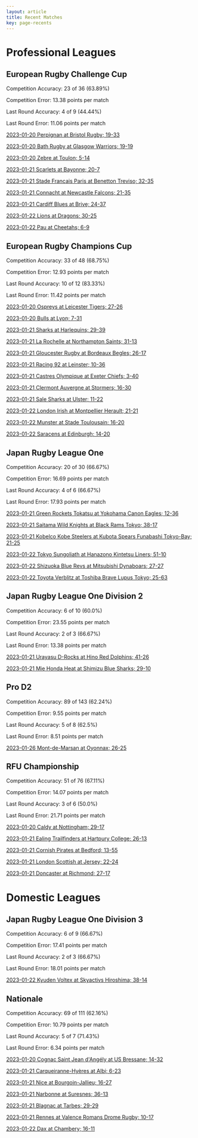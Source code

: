 ```yaml
---  
layout: article  
title: Recent Matches  
key: page-recents  
---
```

# Professional Leagues

## European Rugby Challenge Cup


Competition Accuracy: 23 of 36 (63.89%)

Competition Error: 13.38 points per match

Last Round Accuracy: 4 of 9 (44.44%)

Last Round Error: 11.06 points per match

[2023-01-20 Perpignan at Bristol Rugby; 19-33](reviews//2023-01-20-BristolRugby-Perpignan)

[2023-01-20 Bath Rugby at Glasgow Warriors; 19-19](reviews//2023-01-20-GlasgowWarriors-BathRugby)

[2023-01-20 Zebre at Toulon; 5-14](reviews//2023-01-20-Toulon-Zebre)

[2023-01-21 Scarlets at Bayonne; 20-7](reviews//2023-01-21-Bayonne-Scarlets)

[2023-01-21 Stade Francais Paris at Benetton Treviso; 32-35](reviews//2023-01-21-BenettonTreviso-StadeFrancaisParis)

[2023-01-21 Connacht at Newcastle Falcons; 21-35](reviews//2023-01-21-NewcastleFalcons-Connacht)

[2023-01-21 Cardiff Blues at Brive; 24-37](reviews//2023-01-21-Brive-CardiffBlues)

[2023-01-22 Lions at Dragons; 30-25](reviews//2023-01-22-Dragons-Lions)

[2023-01-22 Pau at Cheetahs; 6-9](reviews//2023-01-22-Cheetahs-Pau)
## European Rugby Champions Cup


Competition Accuracy: 33 of 48 (68.75%)

Competition Error: 12.93 points per match

Last Round Accuracy: 10 of 12 (83.33%)

Last Round Error: 11.42 points per match

[2023-01-20 Ospreys at Leicester Tigers; 27-26](reviews//2023-01-20-LeicesterTigers-Ospreys)

[2023-01-20 Bulls at Lyon; 7-31](reviews//2023-01-20-Lyon-Bulls)

[2023-01-21 Sharks at Harlequins; 29-39](reviews//2023-01-21-Harlequins-Sharks)

[2023-01-21 La Rochelle at Northampton Saints; 31-13](reviews//2023-01-21-NorthamptonSaints-LaRochelle)

[2023-01-21 Gloucester Rugby at Bordeaux Begles; 26-17](reviews//2023-01-21-BordeauxBegles-GloucesterRugby)

[2023-01-21 Racing 92 at Leinster; 10-36](reviews//2023-01-21-Leinster-Racing92)

[2023-01-21 Castres Olympique at Exeter Chiefs; 3-40](reviews//2023-01-21-ExeterChiefs-CastresOlympique)

[2023-01-21 Clermont Auvergne at Stormers; 16-30](reviews//2023-01-21-Stormers-ClermontAuvergne)

[2023-01-21 Sale Sharks at Ulster; 11-22](reviews//2023-01-21-Ulster-SaleSharks)

[2023-01-22 London Irish at Montpellier Herault; 21-21](reviews//2023-01-22-MontpellierHerault-LondonIrish)

[2023-01-22 Munster at Stade Toulousain; 16-20](reviews//2023-01-22-StadeToulousain-Munster)

[2023-01-22 Saracens at Edinburgh; 14-20](reviews//2023-01-22-Edinburgh-Saracens)
## Japan Rugby League One


Competition Accuracy: 20 of 30 (66.67%)

Competition Error: 16.69 points per match

Last Round Accuracy: 4 of 6 (66.67%)

Last Round Error: 17.93 points per match

[2023-01-21 Green Rockets Tokatsu at Yokohama Canon Eagles; 12-36](reviews//2023-01-21-YokohamaCanonEagles-GreenRocketsTokatsu)

[2023-01-21 Saitama Wild Knights at Black Rams Tokyo; 38-17](reviews//2023-01-21-BlackRamsTokyo-SaitamaWildKnights)

[2023-01-21 Kobelco Kobe Steelers at Kubota Spears Funabashi Tokyo-Bay; 21-25](reviews//2023-01-21-KubotaSpearsFunabashiTokyo-Bay-KobelcoKobeSteelers)

[2023-01-22 Tokyo Sungoliath at Hanazono Kintetsu Liners; 51-10](reviews//2023-01-22-HanazonoKintetsuLiners-TokyoSungoliath)

[2023-01-22 Shizuoka Blue Revs at Mitsubishi Dynaboars; 27-27](reviews//2023-01-22-MitsubishiDynaboars-ShizuokaBlueRevs)

[2023-01-22 Toyota Verblitz at Toshiba Brave Lupus Tokyo; 25-63](reviews//2023-01-22-ToshibaBraveLupusTokyo-ToyotaVerblitz)
## Japan Rugby League One Division 2


Competition Accuracy: 6 of 10 (60.0%)

Competition Error: 23.55 points per match

Last Round Accuracy: 2 of 3 (66.67%)

Last Round Error: 13.38 points per match

[2023-01-21 Urayasu D-Rocks at Hino Red Dolphins; 41-26](reviews//2023-01-21-HinoRedDolphins-UrayasuD-Rocks)

[2023-01-21 Mie Honda Heat at Shimizu Blue Sharks; 29-10](reviews//2023-01-21-ShimizuBlueSharks-MieHondaHeat)
## Pro D2


Competition Accuracy: 89 of 143 (62.24%)

Competition Error: 9.55 points per match

Last Round Accuracy: 5 of 8 (62.5%)

Last Round Error: 8.51 points per match

[2023-01-26 Mont-de-Marsan at Oyonnax; 26-25](reviews//2023-01-26-Oyonnax-Mont-de-Marsan)
## RFU Championship


Competition Accuracy: 51 of 76 (67.11%)

Competition Error: 14.07 points per match

Last Round Accuracy: 3 of 6 (50.0%)

Last Round Error: 21.71 points per match

[2023-01-20 Caldy at Nottingham; 29-17](reviews//2023-01-20-Nottingham-Caldy)

[2023-01-21 Ealing Trailfinders at Hartpury College; 26-13](reviews//2023-01-21-HartpuryCollege-EalingTrailfinders)

[2023-01-21 Cornish Pirates at Bedford; 13-55](reviews//2023-01-21-Bedford-CornishPirates)

[2023-01-21 London Scottish at Jersey; 22-24](reviews//2023-01-21-Jersey-LondonScottish)

[2023-01-21 Doncaster at Richmond; 27-17](reviews//2023-01-21-Richmond-Doncaster)
# Domestic Leagues

## Japan Rugby League One Division 3


Competition Accuracy: 6 of 9 (66.67%)

Competition Error: 17.41 points per match

Last Round Accuracy: 2 of 3 (66.67%)

Last Round Error: 18.01 points per match

[2023-01-22 Kyuden Voltex at Skyactivs Hiroshima; 38-14](reviews//2023-01-22-SkyactivsHiroshima-KyudenVoltex)
## Nationale


Competition Accuracy: 69 of 111 (62.16%)

Competition Error: 10.79 points per match

Last Round Accuracy: 5 of 7 (71.43%)

Last Round Error: 6.34 points per match

[2023-01-20 Cognac Saint Jean d'Angély at US Bressane; 14-32](reviews//2023-01-20-USBressane-CognacSaintJeand'Angély)

[2023-01-21 Carqueiranne-Hyères at Albi; 6-23](reviews//2023-01-21-Albi-Carqueiranne-Hyères)

[2023-01-21 Nice at Bourgoin-Jallieu; 16-27](reviews//2023-01-21-Bourgoin-Jallieu-Nice)

[2023-01-21 Narbonne at Suresnes; 36-13](reviews//2023-01-21-Suresnes-Narbonne)

[2023-01-21 Blagnac at Tarbes; 29-29](reviews//2023-01-21-Tarbes-Blagnac)

[2023-01-21 Rennes at Valence Romans Drome Rugby; 10-17](reviews//2023-01-21-ValenceRomansDromeRugby-Rennes)

[2023-01-22 Dax at Chambery; 16-11](reviews//2023-01-22-Chambery-Dax)